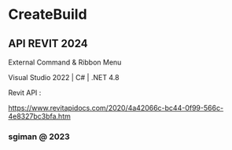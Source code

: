 # CreateBuild

## ﻿API REVIT 2024
  
External Command  & Ribbon Menu

Visual Studio 2022 | C# | .NET 4.8
 
Revit API : 

https://www.revitapidocs.com/2020/4a42066c-bc44-0f99-566c-4e8327bc3bfa.htm

 
### sgiman @ 2023 

